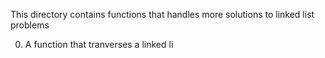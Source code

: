 This directory contains functions that handles more solutions to linked list problems

0. A function that tranverses a linked li